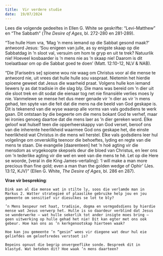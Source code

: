 ```yaml
---
title:  Vir verdere studie
date:  19/07/2024
---
```


Lees die volgende gedeeltes in Ellen G. White se geskrifte: “Levi-Matthew” en “The Sabbath” (_The Desire of Ages_, bl. 272-280 en 281-289).

“Toe hulle Hom vra, ‘Mag ’n mens iemand op die Sabbat gesond maak?’ antwoord Jesus: ‘Sou enigeen van julle, as sy enigste skaap op die Sabbatdag in ’n sloot val, versuim om hom te gryp en uit te trek? Natuurlik nie! Hoeveel kosbaarder is ’n mens nie as ’n skaap nie! Daarom is dit toelaatbaar om op die Sabbat goed te doen’ (Matt. 12:10-12, NLV & NAB).

“Die [Fariseërs se] spioene wou nie waag om Christus voor al die mense te antwoord nie, uit vrees dat hulle hulle sou vaspraat. Nietemin het hierdie spioene geweet dat Jesus die waarheid praat. Volgens hulle kon iemand liewers ly as dat tradisie in die slag bly. Die mans was bereid om ’n dier uit die sloot trek en dit sodat die eienaar tog net nie finansiële verlies moes ly nie. Vanmelewe se mense het dus meer genade vir ’n dier as vir ’n mens gehad, ten spyte van die feit dat die mens na die beeld van God geskape is. Dit is tekenend van die wyse waarop alle vorms van vals godsdiens te werk gaan. Dit ontstaan by die begeerte om die mens bokant God te verhef, maar lei ironies genoeg daartoe dat die mens laer as ’n dier gereken word. Elke geloof wat hulself teen die opperheerskappy van God verset, beroof ons van die inherente heerlikheid waarmee God ons geskape het, die einste heerlikheid wat Christus in die mens wil herstel. Elke vals godsdiens leer hul volgelinge om onverskillig teenoor die behoeftes, lyding en regte van die mens te staan. Die evangelie [daarenteen] het ’n hoë agting vir die mensdom as vrygekoopte skepsels deur die bloed van Christus, en leer ons om ’n tederlike agting vir die wel en weë van die mens te hê. Let op die Here se woorde, [veral in die King James-vertaling]: ‘I will make a man more precious than fine gold; even a man than the golden wedge of Ophir’ (Jes. 13:12, KJV)” (Ellen G. White, _The Desire of Ages_, bl. 286 en 287).

**Vrae vir bespreking**:

`Dink aan al die mense wat in stilte ly, soos die verlamde man in Markus 2. Watter strategieë of plaaslike gebruike help jou en jou gemeente om sensitief vir diesulkes se lot te bly?`

`’n Mens bespeur net haat, tradisie, dogma en vormgodsdiens by hierdie mense wat Jesus verwerp het. Hulle is so daardeur verblind dat Jesus se wonderwerke — wat hulle sekerlik tot ander insigte moes bring — geen uitwerking op hulle gehad het nie! Dit kan egter met ons ook gebeur. Hoe kan ons as ’n kerkgenootskap hierteen waak?`

`Hoe kan jou gemeente ’n “gesin” wees vir diegene wat deur hul eie geliefdes om geloofsredes verstoot is?`

`Bepeins opnuut die begrip onvergeeflike sonde. Bespreek dit in klastyd. Wat beteken dit? Hoe waak ’n mens daarteen?`